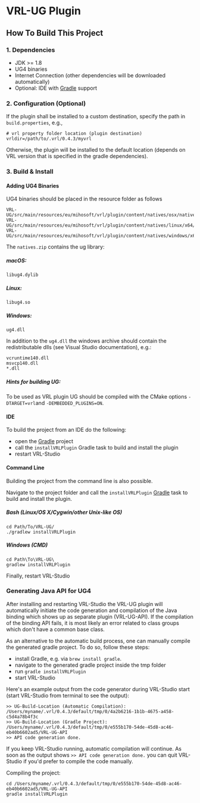 # VRL-UG Plugin

## How To Build This Project

### 1. Dependencies

- JDK >= 1.8
- UG4 binaries
- Internet Connection (other dependencies will be downloaded automatically)
- Optional: IDE with [Gradle](http://www.gradle.org/) support


### 2. Configuration (Optional)

If the plugin shall be installed to a custom destination, specify the path in `build.properties`, e.g.,
    
    # vrl property folder location (plugin destination)
    vrldir=/path/to/.vrl/0.4.3/myvrl
    
Otherwise, the plugin will be installed to the default location (depends on VRL version that is specified in the gradle dependencies).

### 3. Build & Install

#### Adding UG4 Binaries 

UG4 binaries should be placed in the resource folder as follows

```
VRL-UG/src/main/resources/eu/mihosoft/vrl/plugin/content/natives/osx/natives.zip
VRL-UG/src/main/resources/eu/mihosoft/vrl/plugin/content/natives/linux/x64/natives.zip
VRL-UG/src/main/resources/eu/mihosoft/vrl/plugin/content/natives/windows/x64/natives.zip
```
The `natives.zip` contains the ug library:

##### macOS:

```
libug4.dylib
```

##### Linux:

```
libug4.so
```

##### Windows:

```
ug4.dll
```

In addition to the `ug4.dll` the windows archive should contain the redistributable dlls (see Visual Studio documentation), e.g.:

```
vcruntime140.dll
msvcp140.dll
*.dll
``` 

##### Hints for building UG:

To be used as VRL plugin UG should be compiled with the CMake options `-DTARGET=vrl`and `-DEMBEDDED_PLUGINS=ON`.

#### IDE

To build the project from an IDE do the following:

- open the  [Gradle](http://www.gradle.org/) project
- call the `installVRLPlugin` Gradle task to build and install the plugin
- restart VRL-Studio

#### Command Line

Building the project from the command line is also possible.

Navigate to the project folder and call the `installVRLPlugin` [Gradle](http://www.gradle.org/)
task to build and install the plugin.

##### Bash (Linux/OS X/Cygwin/other Unix-like OS)

    cd Path/To/VRL-UG/
    ./gradlew installVRLPlugin
    
##### Windows (CMD)

    cd Path\To\VRL-UG\
    gradlew installVRLPlugin

Finally, restart VRL-Studio

### Generating Java API for UG4

After installing and restarting VRL-Studio the VRL-UG plugin will automatically initiate the code generation and compilation of the Java binding which shows up as separate plugin (VRL-UG-API). If the compilation of the binding API fails, it is most likely an error related to class groups which don't have a common base class. 

As an alternative to the automatic build process, one can manually compile the generated gradle project. To do so, follow these steps:

- install Gradle, e.g. via `brew install gradle`.
- navigate to the generated gradle project inside the tmp folder
- run `gradle installVRLPlugin`
- start VRL-Studio

Here's an example output from the code generator during VRL-Studio start (start VRL-Studio from terminal to see the output):

```
>> UG-Build-Location (Automatic Compilation): /Users/myname/.vrl/0.4.3/default/tmp/0/4a2b6216-1b1b-4675-a458-c5d4a78b4f3c
>> UG-Build-Location (Gradle Project):        /Users/myname/.vrl/0.4.3/default/tmp/0/e555b170-54de-45d8-ac46-eb40b6602ad5/VRL-UG-API
>> API code generation done.
```

If you keep VRL-Studio running, automatic compilation will continue. As soon as the output shows `>> API code generation done.` you can quit VRL-Studio if you'd prefer to compile the code manually.

Compiling the project:

```
cd /Users/myname/.vrl/0.4.3/default/tmp/0/e555b170-54de-45d8-ac46-eb40b6602ad5/VRL-UG-API
gradle installVRLPlugin
```


  

